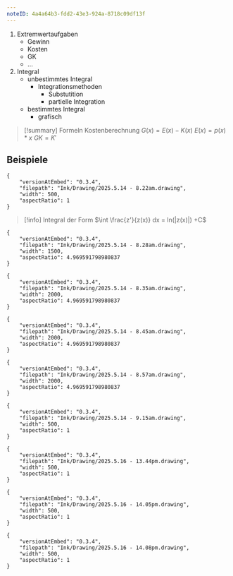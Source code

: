 ```yaml
---
noteID: 4a4a64b3-fdd2-43e3-924a-8718c09df13f
---
```

1) Extremwertaufgaben 
	- Gewinn
	- Kosten
	- GK
	- …
2) Integral
	- unbestimmtes Integral
		- Integrationsmethoden
			- Substutition
			- partielle Integration
	- bestimmtes Integral
		- grafisch

> [!summary] Formeln Kostenberechnung
$G (x) = E (x) - K (x)$
$E(x) = p(x)*x$
$GK = K'$
## Beispiele

```handdrawn-ink
{
	"versionAtEmbed": "0.3.4",
	"filepath": "Ink/Drawing/2025.5.14 - 8.22am.drawing",
	"width": 500,
	"aspectRatio": 1
}
```
> [!info] Integral der Form
> $\int \frac{z'}{z(x)} dx = ln(|z(x)|) +C$


```handdrawn-ink
{
	"versionAtEmbed": "0.3.4",
	"filepath": "Ink/Drawing/2025.5.14 - 8.28am.drawing",
	"width": 1500,
	"aspectRatio": 4.969591798980837
}
```

```handdrawn-ink
{
	"versionAtEmbed": "0.3.4",
	"filepath": "Ink/Drawing/2025.5.14 - 8.35am.drawing",
	"width": 2000,
	"aspectRatio": 4.969591798980837
}
```

```handdrawn-ink
{
	"versionAtEmbed": "0.3.4",
	"filepath": "Ink/Drawing/2025.5.14 - 8.45am.drawing",
	"width": 2000,
	"aspectRatio": 4.969591798980837
}
```

```handdrawn-ink
{
	"versionAtEmbed": "0.3.4",
	"filepath": "Ink/Drawing/2025.5.14 - 8.57am.drawing",
	"width": 2000,
	"aspectRatio": 4.969591798980837
}
```

```handdrawn-ink
{
	"versionAtEmbed": "0.3.4",
	"filepath": "Ink/Drawing/2025.5.14 - 9.15am.drawing",
	"width": 500,
	"aspectRatio": 1
}
```


```handdrawn-ink
{
	"versionAtEmbed": "0.3.4",
	"filepath": "Ink/Drawing/2025.5.16 - 13.44pm.drawing",
	"width": 500,
	"aspectRatio": 1
}
```

```handdrawn-ink
{
	"versionAtEmbed": "0.3.4",
	"filepath": "Ink/Drawing/2025.5.16 - 14.05pm.drawing",
	"width": 500,
	"aspectRatio": 1
}
```

```handdrawn-ink
{
	"versionAtEmbed": "0.3.4",
	"filepath": "Ink/Drawing/2025.5.16 - 14.08pm.drawing",
	"width": 500,
	"aspectRatio": 1
}
```
